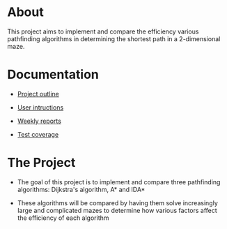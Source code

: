# About

This project aims to implement and compare the efficiency various pathfinding algorithms in determining the shortest path in a 2-dimensional maze.

# Documentation

* [Project outline](https://github.com/RadicalOyster/pathfinding-comparisons/blob/main/documentation/project%20outline.mkd)

* [User intructions](https://github.com/RadicalOyster/pathfinding-comparisons/blob/main/documentation/user%20instructions.mkd)

* [Weekly reports](https://github.com/RadicalOyster/pathfinding-comparisons/tree/main/documentation/weekly%20reports)

* [Test coverage](https://github.com/RadicalOyster/pathfinding-comparisons/tree/main/documentation/test%20coverage)

# The Project

* The goal of this project is to implement and compare three pathfinding algorithms: Dijkstra's algorithm, A* and IDA*

* These algorithms will be compared by having them solve increasingly large and complicated mazes to determine how various factors affect the efficiency of each algorithm
